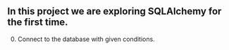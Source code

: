 In this project we are exploring SQLAlchemy for the first time.
---
0. Connect to the database with given conditions.
